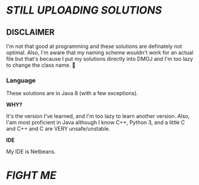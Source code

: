 # *STILL UPLOADING SOLUTIONS*
## DISCLAIMER
I'm not that good at programming and these solutions are definately not optimal. Also, I'm aware that my naming scheme wouldn't work for an actual file but that's because I put my solutions directly into DMOJ and I'm too lazy to change the class name. :shrug:

### Language
These solutions are in Java 8 (with a few exceptions).

**WHY?**

It's the version  I've learned, and I'm too lazy to learn another version. Also, I'am most proficient in Java although I know C++, Python 3, and a little C and C++ and C are VERY unsafe/unstable.

**IDE**

My IDE is Netbeans.

# *FIGHT ME*
